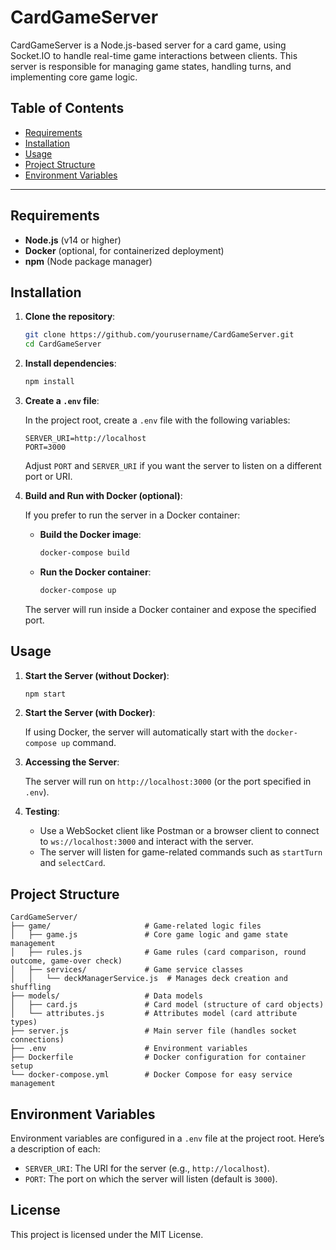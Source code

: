 
# CardGameServer

CardGameServer is a Node.js-based server for a card game, using Socket.IO to handle real-time game interactions between clients. This server is responsible for managing game states, handling turns, and implementing core game logic.

## Table of Contents
- [Requirements](#requirements)
- [Installation](#installation)
- [Usage](#usage)
- [Project Structure](#project-structure)
- [Environment Variables](#environment-variables)

---

## Requirements

- **Node.js** (v14 or higher)
- **Docker** (optional, for containerized deployment)
- **npm** (Node package manager)

## Installation

1. **Clone the repository**:

   ```bash
   git clone https://github.com/yourusername/CardGameServer.git
   cd CardGameServer
   ```

2. **Install dependencies**:

   ```bash
   npm install
   ```

3. **Create a `.env` file**:

   In the project root, create a `.env` file with the following variables:

   ```plaintext
   SERVER_URI=http://localhost
   PORT=3000
   ```

   Adjust `PORT` and `SERVER_URI` if you want the server to listen on a different port or URI.

4. **Build and Run with Docker (optional)**:

   If you prefer to run the server in a Docker container:

   - **Build the Docker image**:

     ```bash
     docker-compose build
     ```

   - **Run the Docker container**:

     ```bash
     docker-compose up
     ```

   The server will run inside a Docker container and expose the specified port.

## Usage

1. **Start the Server (without Docker)**:

   ```bash
   npm start
   ```

2. **Start the Server (with Docker)**:

   If using Docker, the server will automatically start with the `docker-compose up` command.

3. **Accessing the Server**:

   The server will run on `http://localhost:3000` (or the port specified in `.env`). 

4. **Testing**:

   - Use a WebSocket client like Postman or a browser client to connect to `ws://localhost:3000` and interact with the server.
   - The server will listen for game-related commands such as `startTurn` and `selectCard`.

## Project Structure

```
CardGameServer/
├── game/                     # Game-related logic files
│   ├── game.js               # Core game logic and game state management
│   ├── rules.js              # Game rules (card comparison, round outcome, game-over check)
│   ├── services/             # Game service classes
│   │   └── deckManagerService.js  # Manages deck creation and shuffling
├── models/                   # Data models
│   ├── card.js               # Card model (structure of card objects)
│   └── attributes.js         # Attributes model (card attribute types)
├── server.js                 # Main server file (handles socket connections)
├── .env                      # Environment variables
├── Dockerfile                # Docker configuration for container setup
└── docker-compose.yml        # Docker Compose for easy service management
```

## Environment Variables

Environment variables are configured in a `.env` file at the project root. Here’s a description of each:

- `SERVER_URI`: The URI for the server (e.g., `http://localhost`).
- `PORT`: The port on which the server will listen (default is `3000`).

## License

This project is licensed under the MIT License.
